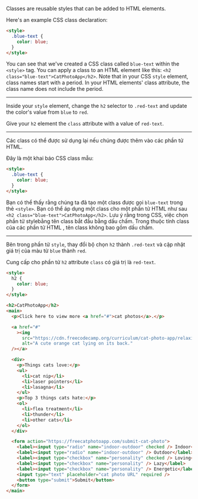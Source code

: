 Classes are reusable styles that can be added to HTML elements.

Here's an example CSS class declaration:

```html
<style>
  .blue-text {
    color: blue;
  }
</style>
```

You can see that we've created a CSS class called `blue-text` within the `<style>` tag. You can apply a class to an HTML element like this: `<h2 class="blue-text">CatPhotoApp</h2>`. Note that in your CSS `style` element, class names start with a period. In your HTML elements' class attribute, the class name does not include the period.

---

Inside your `style` element, change the `h2` selector to `.red-text` and update the color's value from `blue` to `red`.

Give your `h2` element the `class` attribute with a value of `red-text`.

---

Các class có thể được sử dụng lại nếu chúng được thêm vào các phần tử HTML.

Đây là một khai báo CSS class mẫu:

```html
<style>
  .blue-text {
    color: blue;
  }
</style>
```

Bạn có thể thấy rằng chúng ta đã tạo một class được gọi `blue-text` trong thẻ `<style>`. Bạn có thể áp dụng một class cho một phần tử HTML như sau `<h2 class="blue-text">CatPhotoApp</h2>`. Lưu ý rằng trong CSS, việc chọn phần tử stylebằng tên class bắt đầu bằng dấu chấm. Trong thuộc tính class của các phần tử HTML , tên class không bao gồm dấu chấm.

---

Bên trong phần tử `style`, thay đổi bộ chọn `h2` thành `.red-text` và cập nhật giá trị của màu từ `blue` thành `red`.

Cung cấp cho phần tử `h2` attribute `class` có giá trị là `red-text`.

```html
<style>
  h2 {
    color: blue;
  }
</style>

<h2>CatPhotoApp</h2>
<main>
  <p>Click here to view more <a href="#">cat photos</a>.</p>

  <a href="#"
    ><img
      src="https://cdn.freecodecamp.org/curriculum/cat-photo-app/relaxing-cat.jpg"
      alt="A cute orange cat lying on its back."
  /></a>

  <div>
    <p>Things cats love:</p>
    <ul>
      <li>cat nip</li>
      <li>laser pointers</li>
      <li>lasagna</li>
    </ul>
    <p>Top 3 things cats hate:</p>
    <ol>
      <li>flea treatment</li>
      <li>thunder</li>
      <li>other cats</li>
    </ol>
  </div>

  <form action="https://freecatphotoapp.com/submit-cat-photo">
    <label><input type="radio" name="indoor-outdoor" checked /> Indoor</label>
    <label><input type="radio" name="indoor-outdoor" /> Outdoor</label><br />
    <label><input type="checkbox" name="personality" checked /> Loving</label>
    <label><input type="checkbox" name="personality" /> Lazy</label>
    <label><input type="checkbox" name="personality" /> Energetic</label><br />
    <input type="text" placeholder="cat photo URL" required />
    <button type="submit">Submit</button>
  </form>
</main>
```
